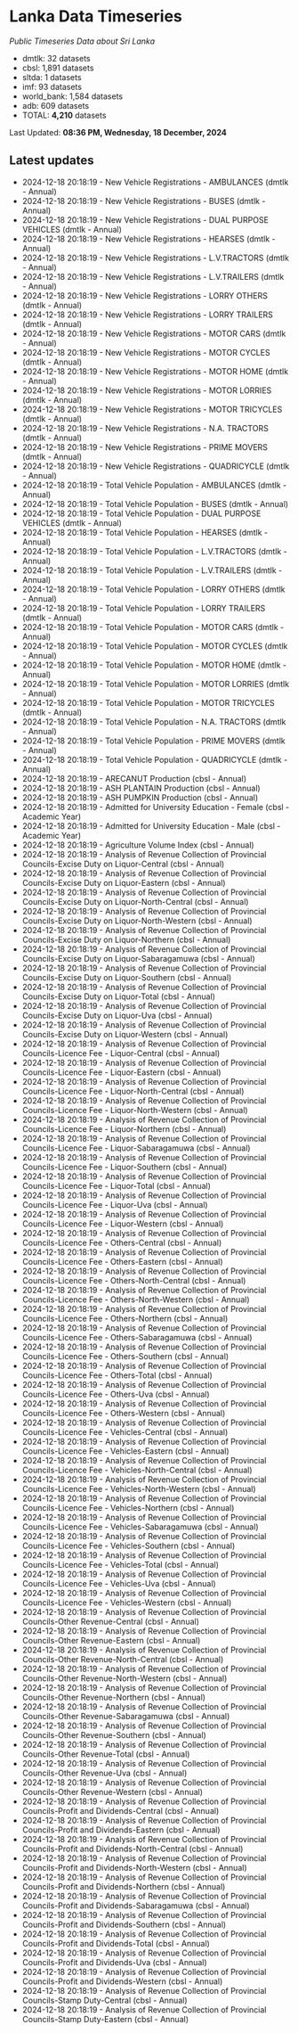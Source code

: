 # Lanka Data Timeseries
*Public Timeseries Data about Sri Lanka*

* dmtlk: 32 datasets
* cbsl: 1,891 datasets
* sltda: 1 datasets
* imf: 93 datasets
* world_bank: 1,584 datasets
* adb: 609 datasets
* TOTAL: **4,210** datasets

Last Updated: **08:36 PM, Wednesday, 18 December, 2024**

## Latest updates

* 2024-12-18 20:18:19 - New Vehicle Registrations - AMBULANCES (dmtlk - Annual)
* 2024-12-18 20:18:19 - New Vehicle Registrations - BUSES (dmtlk - Annual)
* 2024-12-18 20:18:19 - New Vehicle Registrations - DUAL PURPOSE VEHICLES (dmtlk - Annual)
* 2024-12-18 20:18:19 - New Vehicle Registrations - HEARSES (dmtlk - Annual)
* 2024-12-18 20:18:19 - New Vehicle Registrations - L.V.TRACTORS (dmtlk - Annual)
* 2024-12-18 20:18:19 - New Vehicle Registrations - L.V.TRAILERS (dmtlk - Annual)
* 2024-12-18 20:18:19 - New Vehicle Registrations - LORRY OTHERS (dmtlk - Annual)
* 2024-12-18 20:18:19 - New Vehicle Registrations - LORRY TRAILERS (dmtlk - Annual)
* 2024-12-18 20:18:19 - New Vehicle Registrations - MOTOR CARS (dmtlk - Annual)
* 2024-12-18 20:18:19 - New Vehicle Registrations - MOTOR CYCLES (dmtlk - Annual)
* 2024-12-18 20:18:19 - New Vehicle Registrations - MOTOR HOME (dmtlk - Annual)
* 2024-12-18 20:18:19 - New Vehicle Registrations - MOTOR LORRIES (dmtlk - Annual)
* 2024-12-18 20:18:19 - New Vehicle Registrations - MOTOR TRICYCLES (dmtlk - Annual)
* 2024-12-18 20:18:19 - New Vehicle Registrations - N.A. TRACTORS (dmtlk - Annual)
* 2024-12-18 20:18:19 - New Vehicle Registrations - PRIME MOVERS (dmtlk - Annual)
* 2024-12-18 20:18:19 - New Vehicle Registrations - QUADRICYCLE (dmtlk - Annual)
* 2024-12-18 20:18:19 - Total Vehicle Population - AMBULANCES (dmtlk - Annual)
* 2024-12-18 20:18:19 - Total Vehicle Population - BUSES (dmtlk - Annual)
* 2024-12-18 20:18:19 - Total Vehicle Population - DUAL PURPOSE VEHICLES (dmtlk - Annual)
* 2024-12-18 20:18:19 - Total Vehicle Population - HEARSES (dmtlk - Annual)
* 2024-12-18 20:18:19 - Total Vehicle Population - L.V.TRACTORS (dmtlk - Annual)
* 2024-12-18 20:18:19 - Total Vehicle Population - L.V.TRAILERS (dmtlk - Annual)
* 2024-12-18 20:18:19 - Total Vehicle Population - LORRY OTHERS (dmtlk - Annual)
* 2024-12-18 20:18:19 - Total Vehicle Population - LORRY TRAILERS (dmtlk - Annual)
* 2024-12-18 20:18:19 - Total Vehicle Population - MOTOR CARS (dmtlk - Annual)
* 2024-12-18 20:18:19 - Total Vehicle Population - MOTOR CYCLES (dmtlk - Annual)
* 2024-12-18 20:18:19 - Total Vehicle Population - MOTOR HOME (dmtlk - Annual)
* 2024-12-18 20:18:19 - Total Vehicle Population - MOTOR LORRIES (dmtlk - Annual)
* 2024-12-18 20:18:19 - Total Vehicle Population - MOTOR TRICYCLES (dmtlk - Annual)
* 2024-12-18 20:18:19 - Total Vehicle Population - N.A. TRACTORS (dmtlk - Annual)
* 2024-12-18 20:18:19 - Total Vehicle Population - PRIME MOVERS (dmtlk - Annual)
* 2024-12-18 20:18:19 - Total Vehicle Population - QUADRICYCLE (dmtlk - Annual)
* 2024-12-18 20:18:19 - ARECANUT Production (cbsl - Annual)
* 2024-12-18 20:18:19 - ASH PLANTAIN Production (cbsl - Annual)
* 2024-12-18 20:18:19 - ASH PUMPKIN Production (cbsl - Annual)
* 2024-12-18 20:18:19 - Admitted for University Education - Female (cbsl - Academic Year)
* 2024-12-18 20:18:19 - Admitted for University Education - Male (cbsl - Academic Year)
* 2024-12-18 20:18:19 - Agriculture Volume Index (cbsl - Annual)
* 2024-12-18 20:18:19 - Analysis of Revenue Collection of Provincial Councils-Excise Duty on Liquor-Central (cbsl - Annual)
* 2024-12-18 20:18:19 - Analysis of Revenue Collection of Provincial Councils-Excise Duty on Liquor-Eastern (cbsl - Annual)
* 2024-12-18 20:18:19 - Analysis of Revenue Collection of Provincial Councils-Excise Duty on Liquor-North-Central (cbsl - Annual)
* 2024-12-18 20:18:19 - Analysis of Revenue Collection of Provincial Councils-Excise Duty on Liquor-North-Western (cbsl - Annual)
* 2024-12-18 20:18:19 - Analysis of Revenue Collection of Provincial Councils-Excise Duty on Liquor-Northern (cbsl - Annual)
* 2024-12-18 20:18:19 - Analysis of Revenue Collection of Provincial Councils-Excise Duty on Liquor-Sabaragamuwa (cbsl - Annual)
* 2024-12-18 20:18:19 - Analysis of Revenue Collection of Provincial Councils-Excise Duty on Liquor-Southern (cbsl - Annual)
* 2024-12-18 20:18:19 - Analysis of Revenue Collection of Provincial Councils-Excise Duty on Liquor-Total (cbsl - Annual)
* 2024-12-18 20:18:19 - Analysis of Revenue Collection of Provincial Councils-Excise Duty on Liquor-Uva (cbsl - Annual)
* 2024-12-18 20:18:19 - Analysis of Revenue Collection of Provincial Councils-Excise Duty on Liquor-Western (cbsl - Annual)
* 2024-12-18 20:18:19 - Analysis of Revenue Collection of Provincial Councils-Licence Fee - Liquor-Central (cbsl - Annual)
* 2024-12-18 20:18:19 - Analysis of Revenue Collection of Provincial Councils-Licence Fee - Liquor-Eastern (cbsl - Annual)
* 2024-12-18 20:18:19 - Analysis of Revenue Collection of Provincial Councils-Licence Fee - Liquor-North-Central (cbsl - Annual)
* 2024-12-18 20:18:19 - Analysis of Revenue Collection of Provincial Councils-Licence Fee - Liquor-North-Western (cbsl - Annual)
* 2024-12-18 20:18:19 - Analysis of Revenue Collection of Provincial Councils-Licence Fee - Liquor-Northern (cbsl - Annual)
* 2024-12-18 20:18:19 - Analysis of Revenue Collection of Provincial Councils-Licence Fee - Liquor-Sabaragamuwa (cbsl - Annual)
* 2024-12-18 20:18:19 - Analysis of Revenue Collection of Provincial Councils-Licence Fee - Liquor-Southern (cbsl - Annual)
* 2024-12-18 20:18:19 - Analysis of Revenue Collection of Provincial Councils-Licence Fee - Liquor-Total (cbsl - Annual)
* 2024-12-18 20:18:19 - Analysis of Revenue Collection of Provincial Councils-Licence Fee - Liquor-Uva (cbsl - Annual)
* 2024-12-18 20:18:19 - Analysis of Revenue Collection of Provincial Councils-Licence Fee - Liquor-Western (cbsl - Annual)
* 2024-12-18 20:18:19 - Analysis of Revenue Collection of Provincial Councils-Licence Fee - Others-Central (cbsl - Annual)
* 2024-12-18 20:18:19 - Analysis of Revenue Collection of Provincial Councils-Licence Fee - Others-Eastern (cbsl - Annual)
* 2024-12-18 20:18:19 - Analysis of Revenue Collection of Provincial Councils-Licence Fee - Others-North-Central (cbsl - Annual)
* 2024-12-18 20:18:19 - Analysis of Revenue Collection of Provincial Councils-Licence Fee - Others-North-Western (cbsl - Annual)
* 2024-12-18 20:18:19 - Analysis of Revenue Collection of Provincial Councils-Licence Fee - Others-Northern (cbsl - Annual)
* 2024-12-18 20:18:19 - Analysis of Revenue Collection of Provincial Councils-Licence Fee - Others-Sabaragamuwa (cbsl - Annual)
* 2024-12-18 20:18:19 - Analysis of Revenue Collection of Provincial Councils-Licence Fee - Others-Southern (cbsl - Annual)
* 2024-12-18 20:18:19 - Analysis of Revenue Collection of Provincial Councils-Licence Fee - Others-Total (cbsl - Annual)
* 2024-12-18 20:18:19 - Analysis of Revenue Collection of Provincial Councils-Licence Fee - Others-Uva (cbsl - Annual)
* 2024-12-18 20:18:19 - Analysis of Revenue Collection of Provincial Councils-Licence Fee - Others-Western (cbsl - Annual)
* 2024-12-18 20:18:19 - Analysis of Revenue Collection of Provincial Councils-Licence Fee - Vehicles-Central (cbsl - Annual)
* 2024-12-18 20:18:19 - Analysis of Revenue Collection of Provincial Councils-Licence Fee - Vehicles-Eastern (cbsl - Annual)
* 2024-12-18 20:18:19 - Analysis of Revenue Collection of Provincial Councils-Licence Fee - Vehicles-North-Central (cbsl - Annual)
* 2024-12-18 20:18:19 - Analysis of Revenue Collection of Provincial Councils-Licence Fee - Vehicles-North-Western (cbsl - Annual)
* 2024-12-18 20:18:19 - Analysis of Revenue Collection of Provincial Councils-Licence Fee - Vehicles-Northern (cbsl - Annual)
* 2024-12-18 20:18:19 - Analysis of Revenue Collection of Provincial Councils-Licence Fee - Vehicles-Sabaragamuwa (cbsl - Annual)
* 2024-12-18 20:18:19 - Analysis of Revenue Collection of Provincial Councils-Licence Fee - Vehicles-Southern (cbsl - Annual)
* 2024-12-18 20:18:19 - Analysis of Revenue Collection of Provincial Councils-Licence Fee - Vehicles-Total (cbsl - Annual)
* 2024-12-18 20:18:19 - Analysis of Revenue Collection of Provincial Councils-Licence Fee - Vehicles-Uva (cbsl - Annual)
* 2024-12-18 20:18:19 - Analysis of Revenue Collection of Provincial Councils-Licence Fee - Vehicles-Western (cbsl - Annual)
* 2024-12-18 20:18:19 - Analysis of Revenue Collection of Provincial Councils-Other Revenue-Central (cbsl - Annual)
* 2024-12-18 20:18:19 - Analysis of Revenue Collection of Provincial Councils-Other Revenue-Eastern (cbsl - Annual)
* 2024-12-18 20:18:19 - Analysis of Revenue Collection of Provincial Councils-Other Revenue-North-Central (cbsl - Annual)
* 2024-12-18 20:18:19 - Analysis of Revenue Collection of Provincial Councils-Other Revenue-North-Western (cbsl - Annual)
* 2024-12-18 20:18:19 - Analysis of Revenue Collection of Provincial Councils-Other Revenue-Northern (cbsl - Annual)
* 2024-12-18 20:18:19 - Analysis of Revenue Collection of Provincial Councils-Other Revenue-Sabaragamuwa (cbsl - Annual)
* 2024-12-18 20:18:19 - Analysis of Revenue Collection of Provincial Councils-Other Revenue-Southern (cbsl - Annual)
* 2024-12-18 20:18:19 - Analysis of Revenue Collection of Provincial Councils-Other Revenue-Total (cbsl - Annual)
* 2024-12-18 20:18:19 - Analysis of Revenue Collection of Provincial Councils-Other Revenue-Uva (cbsl - Annual)
* 2024-12-18 20:18:19 - Analysis of Revenue Collection of Provincial Councils-Other Revenue-Western (cbsl - Annual)
* 2024-12-18 20:18:19 - Analysis of Revenue Collection of Provincial Councils-Profit and Dividends-Central (cbsl - Annual)
* 2024-12-18 20:18:19 - Analysis of Revenue Collection of Provincial Councils-Profit and Dividends-Eastern (cbsl - Annual)
* 2024-12-18 20:18:19 - Analysis of Revenue Collection of Provincial Councils-Profit and Dividends-North-Central (cbsl - Annual)
* 2024-12-18 20:18:19 - Analysis of Revenue Collection of Provincial Councils-Profit and Dividends-North-Western (cbsl - Annual)
* 2024-12-18 20:18:19 - Analysis of Revenue Collection of Provincial Councils-Profit and Dividends-Northern (cbsl - Annual)
* 2024-12-18 20:18:19 - Analysis of Revenue Collection of Provincial Councils-Profit and Dividends-Sabaragamuwa (cbsl - Annual)
* 2024-12-18 20:18:19 - Analysis of Revenue Collection of Provincial Councils-Profit and Dividends-Southern (cbsl - Annual)
* 2024-12-18 20:18:19 - Analysis of Revenue Collection of Provincial Councils-Profit and Dividends-Total (cbsl - Annual)
* 2024-12-18 20:18:19 - Analysis of Revenue Collection of Provincial Councils-Profit and Dividends-Uva (cbsl - Annual)
* 2024-12-18 20:18:19 - Analysis of Revenue Collection of Provincial Councils-Profit and Dividends-Western (cbsl - Annual)
* 2024-12-18 20:18:19 - Analysis of Revenue Collection of Provincial Councils-Stamp Duty-Central (cbsl - Annual)
* 2024-12-18 20:18:19 - Analysis of Revenue Collection of Provincial Councils-Stamp Duty-Eastern (cbsl - Annual)